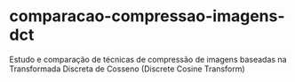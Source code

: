 # comparacao-compressao-imagens-dct
 Estudo e comparação de técnicas de compressão de imagens baseadas na Transformada Discreta de Cosseno (Discrete Cosine Transform)
